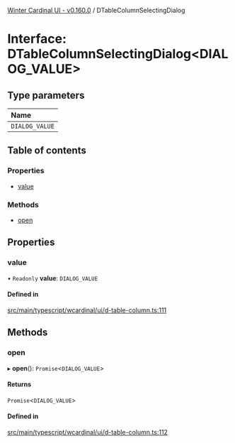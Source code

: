 [Winter Cardinal UI - v0.160.0](../index.md) / DTableColumnSelectingDialog

# Interface: DTableColumnSelectingDialog<DIALOG_VALUE\>

## Type parameters

| Name |
| :------ |
| `DIALOG_VALUE` |

## Table of contents

### Properties

- [value](DTableColumnSelectingDialog.md#value)

### Methods

- [open](DTableColumnSelectingDialog.md#open)

## Properties

### value

• `Readonly` **value**: `DIALOG_VALUE`

#### Defined in

[src/main/typescript/wcardinal/ui/d-table-column.ts:111](https://github.com/winter-cardinal/winter-cardinal-ui/blob/v0.160.0/src/main/typescript/wcardinal/ui/d-table-column.ts#L111)

## Methods

### open

▸ **open**(): `Promise`<`DIALOG_VALUE`\>

#### Returns

`Promise`<`DIALOG_VALUE`\>

#### Defined in

[src/main/typescript/wcardinal/ui/d-table-column.ts:112](https://github.com/winter-cardinal/winter-cardinal-ui/blob/v0.160.0/src/main/typescript/wcardinal/ui/d-table-column.ts#L112)
